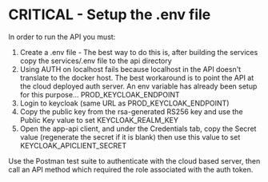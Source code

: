 # CRITICAL - Setup the .env file

In order to run the API you must:

1. Create a .env file - The best way to do this is, after building the services copy the services/.env file to the api directory 
2. Using AUTH on localhost fails because localhost in the API doesn't translate to the docker host. The best workaround is to
   point the API at the cloud deployed auth server. An env variable has already been setup for this purpose... PROD_KEYCLOAK_ENDPOINT
3. Login to keycloak (same URL as PROD_KEYCLOAK_ENDPOINT)
4. Copy the public key from the rsa-generated RS256 key and use the Public Key value to set KEYCLOAK_REALM_KEY
5. Open the app-api client, and under the Credentials tab, copy the Secret value (regenerate the secret if it is blank) then use this value to set KEYCLOAK_APICLIENT_SECRET

Use the Postman test suite to authenticate with the cloud based server, then call an API method which required the role associated with the auth token.